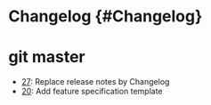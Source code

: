 Changelog {#Changelog}
=========

# git master

* [27](https://github.com/BlueBrain/Hello/pull/27):
  Replace release notes by Changelog
* [20](https://github.com/BlueBrain/Hello/pull/20):
  Add feature specification template
